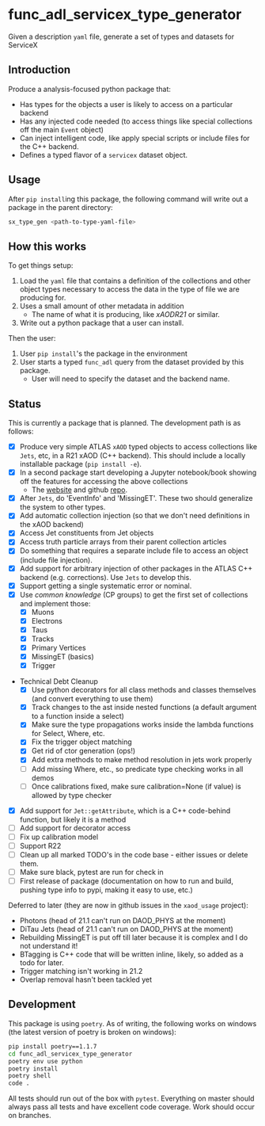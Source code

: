 # func_adl_servicex_type_generator

 Given a description `yaml` file, generate a set of types and datasets for ServiceX

## Introduction

Produce a analysis-focused python package that:

* Has types for the objects a user is likely to access on a particular backend
* Has any injected code needed (to access things like special collections off the main `Event` object)
* Can inject intelligent code, like apply special scripts or include files for the C++ backend.
* Defines a typed flavor of a `servicex` dataset object.

## Usage

After `pip install`ing this package, the following command will write out a package in the parent directory:

```bash
sx_type_gen <path-to-type-yaml-file>
```

## How this works

To get things setup:

1. Load the `yaml` file that contains a definition of the collections and other object types necessary to access the data in the type of file we are producing for.
1. Uses a small amount of other metadata in addition
    * The name of what it is producing, like _xAODR21_ or similar.
1. Write out a python package that a user can install.

Then the user:

1. User `pip install`'s the package in the environment
1. User starts a typed `func_adl` query from the dataset provided by this package.
    * User will need to specify the dataset and the backend name.

## Status

This is currently a package that is planned. The development path is as follows:

* [x] Produce very simple ATLAS `xAOD` typed objects to access collections like `Jets`, etc, in a R21 xAOD (C++ backend). This should include a locally installable package (`pip install -e`).
* [x] In a second package start developing a Jupyter notebook/book showing off the features for accessing the above collections
  * The [website](https://gordonwatts.github.io/xaod_usage) and github [repo](https://github.com/gordonwatts/xaod_usage).
* [x] After `Jets`, do 'EventInfo' and 'MissingET'. These two should generalize the system to other types.
* [x] Add automatic collection injection (so that we don't need definitions in the xAOD backend)
* [x] Access Jet constituents from Jet objects
* [x] Access truth particle arrays from their parent collection articles
* [x] Do something that requires a separate include file to access an object (include file injection).
* [x] Add support for arbitrary injection of other packages in the ATLAS C++ backend (e.g. corrections). Use `Jets` to develop this.
* [x] Support getting a single systematic error or nominal.
* [x] Use _common knowledge_ (CP groups) to get the first set of collections and implement those:
  * [x] Muons
  * [x] Electrons
  * [x] Taus
  * [x] Tracks
  * [x] Primary Vertices
  * [x] MissingET (basics)
  * [x] Trigger
* Technical Debt Cleanup
  * [x] Use python decorators for all class methods and classes themselves (and convert everything to use them)
  * [x] Track changes to the ast inside nested functions (a default argument to a function inside a select)
  * [x] Make sure the type propagations works inside the lambda functions for Select, Where, etc.
  * [x] Fix the trigger object matching
  * [x] Get rid of ctor generation (ops!)
  * [x] Add extra methods to make method resolution in jets work properly
  * [ ] Add missing Where, etc., so predicate type checking works in all demos
  * [ ] Once calibrations fixed, make sure calibration=None (if value) is allowed by type checker
* [x] Add support for `Jet::getAttribute`, which is a C++ code-behind function, but likely it is a method
* [ ] Add support for decorator access
* [ ] Fix up calibration model
* [ ] Support R22
* [ ] Clean up all marked TODO's in the code base - either issues or delete them.
* [ ] Make sure black, pytest are run for check in
* [ ] First release of package (documentation on how to run and build, pushing type info to pypi, making it easy to use, etc.)

Deferred to later (they are now in github issues in the `xaod_usage` project):

* Photons (head of 21.1 can't run on DAOD_PHYS at the moment)
* DiTau Jets (head of 21.1 can't run on DAOD_PHYS at the moment)
* Rebuilding MissingET is put off till later because it is complex and I do not understand it!
* BTagging is C++ code that will be written inline, likely, so added as a todo for later.
* Trigger matching isn't working in 21.2
* Overlap removal hasn't been tackled yet

## Development

This package is using `poetry`. As of writing, the following works on windows (the latest version of poetry is broken on windows):

```bash
pip install poetry==1.1.7
cd func_adl_servicex_type_generator
poetry env use python
poetry install
poetry shell
code .
```

All tests should run out of the box with `pytest`. Everything on master should always pass all tests and have excellent code coverage. Work should occur on branches.
